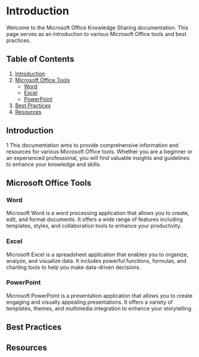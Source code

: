 # Introduction

Welcome to the Microsoft Office Knowledge Sharing documentation. This page serves as an introduction to various Microsoft Office tools and best practices.

## Table of Contents

1. [Introduction](#introduction)
2. [Microsoft Office Tools](#microsoft-office-tools)
    - [Word](#word)
    - [Excel](#excel)
    - [PowerPoint](#powerpoint)
3. [Best Practices](#best-practices)
4. [Resources](#resources)

## Introduction
1
This documentation aims to provide comprehensive information and resources for various Microsoft Office tools. Whether you are a beginner or an experienced professional, you will find valuable insights and guidelines to enhance your knowledge and skills.

## Microsoft Office Tools

### Word

Microsoft Word is a word processing application that allows you to create, edit, and format documents. It offers a wide range of features including templates, styles, and collaboration tools to enhance your productivity.

### Excel

Microsoft Excel is a spreadsheet application that enables you to organize, analyze, and visualize data. It includes powerful functions, formulas, and charting tools to help you make data-driven decisions.

### PowerPoint

Microsoft PowerPoint is a presentation application that allows you to create engaging and visually appealing presentations. It offers a variety of templates, themes, and multimedia integration to enhance your storytelling.

## Best Practices

## Resources

